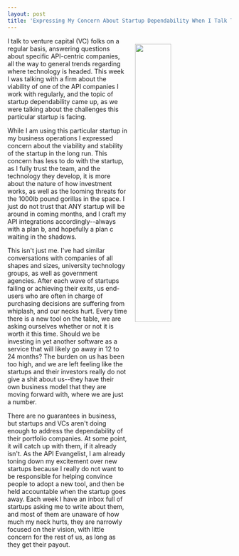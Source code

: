 ```yaml
---
layout: post
title: 'Expressing My Concern About Startup Dependability When I Talk To VCs'
---
```

<p><img style="padding: 15px;" src="http://kinlane-productions.s3.amazonaws.com/api_evangelist_site/blog/img_1910.jpg" alt="" width="40%" align="right" /></p>
<p>I talk to venture capital (VC) folks on a regular basis, answering questions about specific API-centric companies, all the way to general trends regarding where technology is headed. This week I was talking with a firm about the viability of one of the API companies I work with regularly, and the topic of startup dependability came up, as we were talking about the challenges this particular startup is facing.</p>
<p>While I am using this particular startup in my business operations I expressed concern about the viability and stability of the startup in the long run. This concern has less to do with the startup, as I fully trust the team, and the technology they develop, it is more about the nature of how investment works, as well as the looming threats for the 1000lb pound gorillas in the space. I just do not trust that ANY startup will be around in coming months, and I craft my API integrations accordingly--always with a plan b, and hopefully a plan c waiting in the shadows.</p>
<p>This isn't just me. I've had similar conversations with companies of all shapes and sizes, university technology groups, as well as government agencies. After each wave of startups failing or achieving their exits, us end-users who are often in charge of purchasing decisions are suffering from whiplash, and our necks hurt. Every time there is a new tool on the table, we are asking ourselves whether or not it is worth it this time. Should we be investing in yet another software as a service that will likely go away in 12 to 24 months? The burden on us has been too high, and we are left feeling like the startups and their investors really do not give a shit about us--they have their own business model that they are moving forward with, where we are just a number.</p>
<p>There are no guarantees in business, but startups and VCs aren't doing enough to address the dependability of their portfolio companies. At some point, it will catch up with them, if it already isn't. As the API Evangelist, I am already toning down my excitement over new startups because I really do not want to be responsible for helping convince people to adopt a new tool, and then be held accountable when the startup goes away. Each week I have an inbox full of startups asking me to write about them, and most of them are unaware of how much my neck hurts, they are narrowly focused on their vision, with little concern for the rest of us, as long as they get their payout.</p>